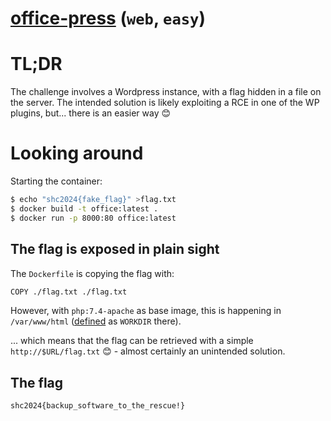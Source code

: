# [office-press](http://ctf.m0unt41n.ch/challenges/office-press) (`web`, `easy`)

# TL;DR

The challenge involves a Wordpress instance, with a flag hidden in a file
on the server. The intended solution is likely exploiting a RCE in one of
the WP plugins, but... there is an easier way &#x1F60A;

# Looking around

Starting the container:

```bash
$ echo "shc2024{fake_flag}" >flag.txt
$ docker build -t office:latest .
$ docker run -p 8000:80 office:latest
```

## The flag is exposed in plain sight

The `Dockerfile` is copying the flag with:

```bash
COPY ./flag.txt ./flag.txt
```

However, with `php:7.4-apache` as base image, this is happening in `/var/www/html`
([defined](https://github.com/docker-library/php/blob/8450cfcf440a1c76470c345193083d817108833c/7.4/bullseye/apache/Dockerfile#L283) as `WORKDIR` there).

... which means that the flag can be retrieved with a simple `http://$URL/flag.txt` &#x1F60A; - almost certainly an unintended solution.

## The flag

```
shc2024{backup_software_to_the_rescue!}
```

